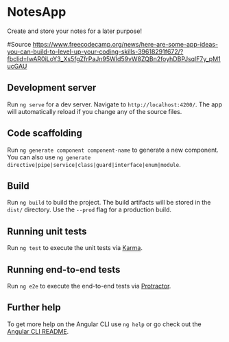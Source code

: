 # NotesApp
Create and store your notes for a later purpose!

#Source
https://www.freecodecamp.org/news/here-are-some-app-ideas-you-can-build-to-level-up-your-coding-skills-39618291f672/?fbclid=IwAR0iLoY3_Xs5fgZfrPaJn95WId59vW8ZQBn2foyhDBPJsqlF7y_pM1ucGAU

## Development server

Run `ng serve` for a dev server. Navigate to `http://localhost:4200/`. The app will automatically reload if you change any of the source files.

## Code scaffolding

Run `ng generate component component-name` to generate a new component. You can also use `ng generate directive|pipe|service|class|guard|interface|enum|module`.

## Build

Run `ng build` to build the project. The build artifacts will be stored in the `dist/` directory. Use the `--prod` flag for a production build.

## Running unit tests

Run `ng test` to execute the unit tests via [Karma](https://karma-runner.github.io).

## Running end-to-end tests

Run `ng e2e` to execute the end-to-end tests via [Protractor](http://www.protractortest.org/).

## Further help

To get more help on the Angular CLI use `ng help` or go check out the [Angular CLI README](https://github.com/angular/angular-cli/blob/master/README.md).
